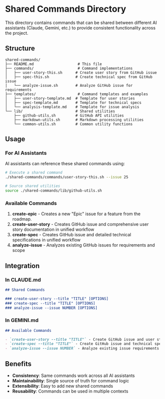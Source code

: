 # Shared Commands Directory

This directory contains commands that can be shared between different AI assistants
(Claude, Gemini, etc.) to provide consistent functionality across the project.

## Structure

```text
shared-commands/
├── README.md                    # This file
├── commands/                    # Command implementations
│   ├── user-story-this.sh      # Create user story from GitHub issue
│   ├── spec-this.sh            # Create technical spec from GitHub issue
│   └── analyze-issue.sh        # Analyze GitHub issue for requirements
├── templates/                   # Command templates and examples
│   ├── user-story-template.md  # Template for user stories
│   ├── spec-template.md        # Template for technical specs
│   └── analysis-template.md    # Template for issue analysis
└── lib/                        # Shared utilities
    ├── github-utils.sh         # GitHub API utilities
    ├── markdown-utils.sh       # Markdown processing utilities
    └── common-utils.sh         # Common utility functions
```

## Usage

### For AI Assistants

AI assistants can reference these shared commands using:

```bash
# Execute a shared command
./shared-commands/commands/user-story-this.sh --issue 25

# Source shared utilities
source ./shared-commands/lib/github-utils.sh
```

### Available Commands

1. **create-epic** - Creates a new "Epic" issue for a feature from the roadmap.
2. **create-user-story** - Creates GitHub issue and comprehensive user story documentation in unified workflow
3. **create-spec** - Creates GitHub issue and detailed technical specifications in unified workflow
4. **analyze-issue** - Analyzes existing GitHub issues for requirements and scope

## Integration

### In CLAUDE.md

```markdown
## Shared Commands

### create-user-story --title "TITLE" [OPTIONS]
### create-spec --title "TITLE" [OPTIONS]
### analyze-issue --issue NUMBER [OPTIONS]
```

### In GEMINI.md

```markdown
## Available Commands

- `create-user-story --title "TITLE"` - Create GitHub issue and user story
- `create-spec --title "TITLE"` - Create GitHub issue and technical spec
- `analyze-issue --issue NUMBER` - Analyze existing issue requirements
```

## Benefits

- **Consistency**: Same commands work across all AI assistants
- **Maintainability**: Single source of truth for command logic
- **Extensibility**: Easy to add new shared commands
- **Reusability**: Commands can be used in multiple contexts
